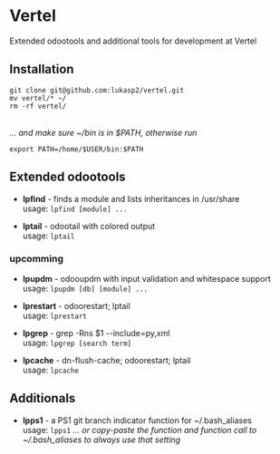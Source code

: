 # Vertel
Extended odootools and additional tools for development at Vertel

## Installation
```
git clone git@github.com:lukasp2/vertel.git
mv vertel/* ~/
rm -rf vertel/
```
\
*... and make sure ~/bin is in $PATH, otherwise run*
```
export PATH=/home/$USER/bin:$PATH
```

## Extended odootools
* **lpfind** - finds a module and lists inheritances in /usr/share \
usage: `lpfind [module] ...`

* **lptail** - odootail with colored output \
usage: `lptail`

### upcomming
* **lpupdm** - odooupdm with input validation and whitespace support \
usage: `lpupdm [db] [module] ...`

* **lprestart** - odoorestart; lptail \
usage: `lprestart`

* **lpgrep** - grep -Rns $1 --include=py,xml \
usage: `lpgrep [search term]`

* **lpcache** - dn-flush-cache; odoorestart; lptail \
usage: `lpcache`

## Additionals
* **lpps1** - a PS1 git branch indicator function for ~/.bash_aliases \
usage: `lpps1`   *... or copy-paste the function and function call to ~/.bash_aliases to always use that setting*

